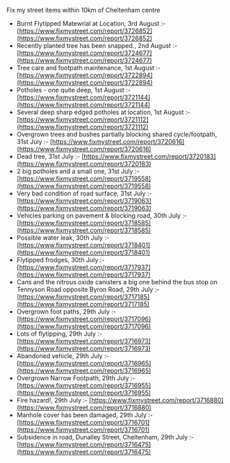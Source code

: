 Fix my street items within 10km of Cheltenham centre

<!-- fix_marker starts -->

- Burnt Flytipped Matewrial at Location, 3rd August :- [https://www.fixmystreet.com/report/3726852](https://www.fixmystreet.com/report/3726852)
- Recently planted tree has been snapped., 2nd August :- [https://www.fixmystreet.com/report/3724677](https://www.fixmystreet.com/report/3724677)
- Tree care and footpath maintenance, 1st August :- [https://www.fixmystreet.com/report/3722894](https://www.fixmystreet.com/report/3722894)
- Potholes - one quite deep, 1st August :- [https://www.fixmystreet.com/report/3721144](https://www.fixmystreet.com/report/3721144)
- Several deep sharp edged potholes at location, 1st August :- [https://www.fixmystreet.com/report/3721112](https://www.fixmystreet.com/report/3721112)
- Overgrown trees and bushes partially blocking shared cycle/footpath, 31st July :- [https://www.fixmystreet.com/report/3720616](https://www.fixmystreet.com/report/3720616)
- Dead tree, 31st July :- [https://www.fixmystreet.com/report/3720183](https://www.fixmystreet.com/report/3720183)
- 2 big potholes and a small one, 31st July :- [https://www.fixmystreet.com/report/3719558](https://www.fixmystreet.com/report/3719558)
- Very bad condition of road surface, 31st July :- [https://www.fixmystreet.com/report/3719063](https://www.fixmystreet.com/report/3719063)
- Vehicles parking on pavement & blocking road, 30th July :- [https://www.fixmystreet.com/report/3718585](https://www.fixmystreet.com/report/3718585)
- Possible water leak, 30th July :- [https://www.fixmystreet.com/report/3718401](https://www.fixmystreet.com/report/3718401)
- Flytipped frodges, 30th July :- [https://www.fixmystreet.com/report/3717937](https://www.fixmystreet.com/report/3717937)
- Cans and the nitrous oxide canisters a big one behind the bus stop on Tennyson Road opposite Byron Road, 29th July :- [https://www.fixmystreet.com/report/3717185](https://www.fixmystreet.com/report/3717185)
- Overgrown foot paths, 29th July :- [https://www.fixmystreet.com/report/3717096](https://www.fixmystreet.com/report/3717096)
- Lots of flytipping, 29th July :- [https://www.fixmystreet.com/report/3716973](https://www.fixmystreet.com/report/3716973)
- Abandoned vehicle, 29th July :- [https://www.fixmystreet.com/report/3716965](https://www.fixmystreet.com/report/3716965)
- Overgrown Narrow Footpath, 29th July :- [https://www.fixmystreet.com/report/3716955](https://www.fixmystreet.com/report/3716955)
- Fire hazard!, 29th July :- [https://www.fixmystreet.com/report/3716880](https://www.fixmystreet.com/report/3716880)
- Manhole cover has been damaged, 29th July :- [https://www.fixmystreet.com/report/3716701](https://www.fixmystreet.com/report/3716701)
- Subsidence in road, Dunalley Street, Cheltenham, 29th July :- [https://www.fixmystreet.com/report/3716475](https://www.fixmystreet.com/report/3716475)

<!-- fix_marker ends -->
